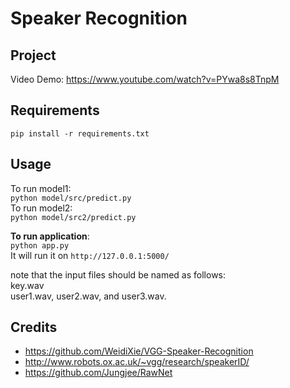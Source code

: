 # Speaker Recognition

## Project
Video Demo: https://www.youtube.com/watch?v=PYwa8s8TnpM

## Requirements
`pip install -r requirements.txt`


## Usage
To run model1:      
`python model/src/predict.py`     
To run model2:      
`python model/src2/predict.py` 

**To run application**:     
`python app.py`   
It will run it on `http://127.0.0.1:5000/`

note that the input files should be named as follows:      
key.wav      
user1.wav, user2.wav, and user3.wav.

## Credits
- https://github.com/WeidiXie/VGG-Speaker-Recognition      
- http://www.robots.ox.ac.uk/~vgg/research/speakerID/  
- https://github.com/Jungjee/RawNet
